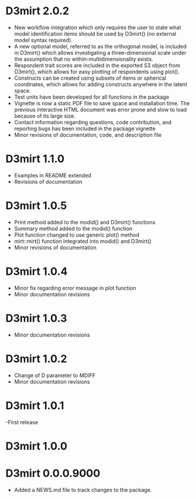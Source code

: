 # D3mirt 2.0.2
- New workflow integration which only requires the user to state what model identification items should be used by D3mirt() (no external model syntax required).
- A new optional model, referred to as the orthogonal model, is included in D3mirt() which allows investigating a three-dimensional scale under the assumption that no within-multidimensionality exists.
- Respondent trait scores are included in the exported S3 object from D3mirt(), which allows for easy plotting of respondents using plot().
- Constructs can be created using subsets of items or spherical coordinates, which allows for adding constructs anywhere in the latent space.
- Test units have been developed for all functions in the package
- Vignette is now a static PDF file to save space and installation time. The previous interactive HTML document was error prone and slow to load because of its large size. 
- Contact information regarding questions, code contribution, and reporting bugs has been included in the package vignette
- Minor revisions of documentation, code, and description file

# D3mirt 1.1.0
- Examples in README extended
- Revisions of documentation

# D3mirt 1.0.5
- Print method added to the modid() and D3mirt() functions
- Summary method added to the modid() function
- Plot function changed to use generic plot() method
- mirt::mirt() function integrated into modid() and D3mirt()
- Minor revisions of documentation

# D3mirt 1.0.4
- Minor fix regarding error message in plot function
- Minor documentation revisions

# D3mirt 1.0.3
- Minor documentation revisions

# D3mirt 1.0.2
- Change of D parameter to MDIFF
- Minor documentation revisions

# D3mirt 1.0.1
 -First release

# D3mirt 1.0.0

# D3mirt 0.0.0.9000

* Added a NEWS.md file to track changes to the package.
